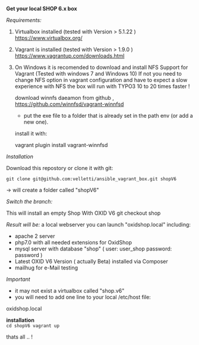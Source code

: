 **Get your local SHOP 6.x  box**

*Requirements:*

1. Virtualbox installed (tested with Version > 5.1.22 )
   https://www.virtualbox.org/
   
2. Vagrant is installed (tested with Version > 1.9.0 )
   https://www.vagrantup.com/downloads.html
   
3. On Windows it is recomended to download and install NFS Support for Vagrant
   (Tested with windows 7 and Windows 10) 
   If not you need to change NFS option in vagrant configuration
   and have to expect a slow experience 
   with NFS the box will run with TYPO3 10 to 20 times faster !
   
   download  winnfs daeamon from github ,  
   https://github.com/winnfsd/vagrant-winnfsd
   
   - put the exe file to a folder that is already set in the path env (or add a new one).
     
   install it with:
   
   vagrant plugin install vagrant-winnfsd
   
*Installation*
   
Download this repostory or clone it with git:

`git clone git@github.com:velletti/ansible_vagrant_box.git shopV6`
 
-> will create a folder called "shopV6" 

*Switch the branch:*

This will install an empty Shop With OXID V6
git checkout shop  

*Result will be:*
a local webserver you can launch "oxidshop.local"
including: 
- apache 2 server 
- php7.0 with all needed extensions for OxidShop
- mysql server with database "shop" ( user: user_shop password: password )
- Latest OXID V6 Version ( actually Beta) installed via Composer
- mailhug for e-Mail testing
 
*Important*
- it may not exist a virtualbox called "shop.v6"
- you will need to add one line to your local /etc/host file:

oxidshop.local 

**installation**   
`cd shopV6
vagrant up`

thats all .. !

   
   
   

